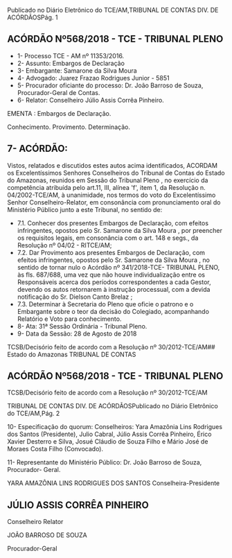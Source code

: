 Publicado  no  Diário Eletrônico do TCE/AM,TRIBUNAL DE CONTAS DIV. DE  ACÓRDÃOSPág. 1

## ACÓRDÃO Nº568/2018 - TCE - TRIBUNAL PLENO

- 1- Processo TCE - AM nº 11353/2016.
- 2- Assunto: Embargos de Declaração
- 3- Embargante: Samarone da Silva Moura
- 4- Advogado: Juarez Frazao Rodrigues Junior - 5851
- 5- Procurador oficiante do processo: Dr. João Barroso de Souza, Procurador-Geral de Contas.
- 6- Relator: Conselheiro Júlio Assis Corrêa Pinheiro.

EMENTA : Embargos de Declaração.

Conhecimento. Provimento. Determinação.

## 7- ACÓRDÃO:

Vistos, relatados e discutidos estes autos acima identificados, ACORDAM os Excelentíssimos Senhores Conselheiros do Tribunal de Contas do Estado do Amazonas, reunidos  em  Sessão  do Tribunal  Pleno ,  no  exercício  da  competência  atribuída  pelo art.11,  III,  alínea  'f',  item  1,  da  Resolução  n.  04/2002-TCE/AM, à  unanimidade, nos termos  do  voto  do  Excelentíssimo  Senhor  Conselheiro-Relator,  em  consonância  com pronunciamento oral do Ministério Público junto a este Tribunal, no sentido de:

- 7.1. Conhecer dos presentes Embargos de Declaração, com  efeitos infringentes, opostos pelo Sr. Samarone da Silva Moura , por preencher os requisitos legais, em consonância com o art. 148 e segs., da Resolução nº 04/02 - RITCE/AM;
- 7.2. Dar Provimento aos presentes Embargos de Declaração, com efeitos infringentes, opostos pelo Sr. Samarone da Silva Moura , no sentido de tornar  nulo  o  Acórdão  nº  341/2018-TCE-  TRIBUNAL  PLENO,  às  fls. 687/688, uma vez que não houve individualização entre os Responsáveis  acerca  dos  períodos  correspondentes  a  cada  Gestor, devendo  os  autos  retornarem  à  instrução  processual,  com  a  devida notificação do Sr. Dielson Canto Brelaz ;
- 7.3. Determinar à Secretaria do Pleno que oficie o patrono e o Embargante sobre o teor da decisão do Colegiado, acompanhando Relatório e Voto para conhecimento.
- 8- Ata: 31ª Sessão Ordinária - Tribunal Pleno.
- 9- Data da Sessão: 28 de Agosto de 2018

TCSB/Decisório feito de acordo com a Resolução nº 30/2012-TCE/AM## Estado do Amazonas TRIBUNAL DE CONTAS

## ACÓRDÃO Nº568/2018 - TCE - TRIBUNAL PLENO

TCSB/Decisório feito de acordo com a Resolução nº 30/2012-TCE/AM

TRIBUNAL DE CONTAS DIV. DE  ACÓRDÃOSPublicado  no  Diário Eletrônico do TCE/AM,Pág. 2

10-  Especificação  do  quorum: Conselheiros: Yara  Amazônia  Lins  Rodrigues  dos Santos (Presidente), Julio Cabral, Júlio Assis Corrêa Pinheiro, Érico Xavier Desterro e Silva, Josué Cláudio de Souza Filho e Mário José de Moraes Costa Filho (Convocado).

11-  Representante do Ministério Público: Dr. João Barroso de Souza, Procurador- Geral.

YARA AMAZÔNIA LINS RODRIGUES DOS SANTOS Conselheira-Presidente

## JÚLIO ASSIS CORRÊA PINHEIRO

Conselheiro Relator

JOÃO BARROSO DE SOUZA

Procurador-Geral